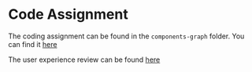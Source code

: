 # Code Assignment

The coding assignment can be found in the `components-graph` folder. You can find it [here](/components-graph/README.md)

The user experience review can be found [here](/part2/README.md)

